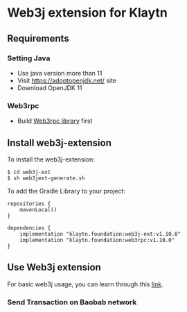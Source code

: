 # Web3j extension for Klaytn

## Requirements
### Setting Java
- Use java version more than 11
- Visit https://adoptopenjdk.net/ site
- Download OpenJDK 11
### Web3rpc
 - Build [Web3rpc library](https://github.com/klaytn/web3klaytn/blob/dev/web3rpc/README.md) first 


## Install web3j-extension
To install the web3j-extension:
```shell
$ cd web3j-ext
$ sh web3jext-generate.sh
```

To add the Gradle Library to your project:
```shell
repositories {
    mavenLocal()
}

dependencies {
    implementation "klaytn.foundation:web3j-ext:v1.10.0"
    implementation "klaytn.foundation:web3rpc:v1.10.0"
}
````

## Use Web3j extension
For basic web3j usage, you can learn through this [link](https://docs.web3j.io/4.10.0/quickstart/).

### Send Transaction on Baobab network